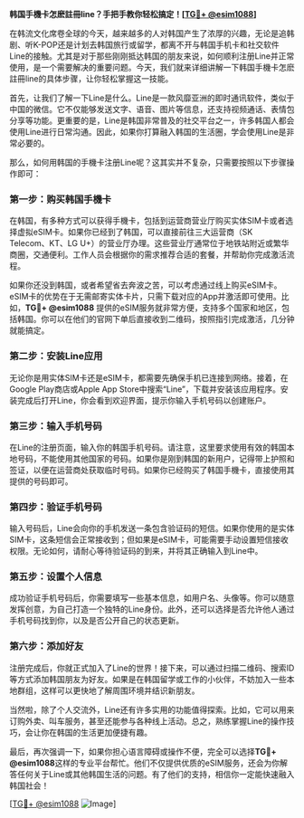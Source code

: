 **韩国手機卡怎麽註冊line？手把手教你轻松搞定！[[TG💪+ @esim1088](https://t.me/s/esim1088)]**

在韩流文化席卷全球的今天，越来越多的人对韩国产生了浓厚的兴趣，无论是追韩剧、听K-POP还是计划去韩国旅行或留学，都离不开与韩国手机卡和社交软件Line的接触。尤其是对于那些刚刚抵达韩国的朋友来说，如何顺利注册Line并正常使用，是一个需要解决的重要问题。今天，我们就来详细讲解一下韩国手機卡怎麽註冊line的具体步骤，让你轻松掌握这一技能。

首先，让我们了解一下Line是什么。Line是一款风靡亚洲的即时通讯软件，类似于中国的微信。它不仅能够发送文字、语音、图片等信息，还支持视频通话、表情包分享等功能。更重要的是，Line是韩国非常普及的社交平台之一，许多韩国人都会使用Line进行日常沟通。因此，如果你打算融入韩国的生活圈，学会使用Line是非常必要的。

那么，如何用韩国的手機卡注册Line呢？这其实并不复杂，只需要按照以下步骤操作即可：

### **第一步：购买韩国手機卡**
在韩国，有多种方式可以获得手機卡，包括到运营商营业厅购买实体SIM卡或者选择虚拟eSIM卡。如果你已经到了韩国，可以直接前往三大运营商（SK Telecom、KT、LG U+）的营业厅办理。这些营业厅通常位于地铁站附近或繁华商圈，交通便利。工作人员会根据你的需求推荐合适的套餐，并帮助你完成激活流程。

如果你还没到韩国，或者希望省去奔波之苦，可以考虑通过线上购买eSIM卡。eSIM卡的优势在于无需邮寄实体卡片，只需下载对应的App并激活即可使用。比如，**TG💪+ @esim1088** 提供的eSIM服务就非常方便，支持多个国家和地区，包括韩国。你可以在他们的官网下单后直接收到二维码，按照指引完成激活，几分钟就能搞定。

### **第二步：安装Line应用**
无论你是用实体SIM卡还是eSIM卡，都需要先确保手机已连接到网络。接着，在Google Play商店或Apple App Store中搜索“Line”，下载并安装该应用程序。安装完成后打开Line，你会看到欢迎界面，提示你输入手机号码以创建账户。

### **第三步：输入手机号码**
在Line的注册页面，输入你的韩国手机号码。请注意，这里要求使用有效的韩国本地号码，不能使用其他国家的号码。如果你是刚到韩国的新用户，记得带上护照和签证，以便在运营商处获取临时号码。如果你已经购买了韩国手機卡，直接使用其提供的号码即可。

### **第四步：验证手机号码**
输入号码后，Line会向你的手机发送一条包含验证码的短信。如果你使用的是实体SIM卡，这条短信会正常接收到；但如果是eSIM卡，可能需要手动设置短信接收权限。无论如何，请耐心等待验证码的到来，并将其正确输入到Line中。

### **第五步：设置个人信息**
成功验证手机号码后，你需要填写一些基本信息，如用户名、头像等。你可以随意发挥创意，为自己打造一个独特的Line身份。此外，还可以选择是否允许他人通过手机号码找到你，以及是否公开自己的状态更新。

### **第六步：添加好友**
注册完成后，你就正式加入了Line的世界！接下来，可以通过扫描二维码、搜索ID等方式添加韩国朋友为好友。如果是在韩国留学或工作的小伙伴，不妨加入一些本地群组，这样可以更快地了解周围环境并结识新朋友。

当然啦，除了个人交流外，Line还有许多实用的功能值得探索。比如，它可以用来订购外卖、叫车服务，甚至还能参与各种线上活动。总之，熟练掌握Line的操作技巧，会让你在韩国的生活更加便捷有趣。

最后，再次强调一下，如果你担心语言障碍或操作不便，完全可以选择**TG💪+ @esim1088**这样的专业平台帮忙。他们不仅提供优质的eSIM服务，还会为你解答任何关于Line或其他韩国生活的问题。有了他们的支持，相信你一定能快速融入韩国社会！

[[TG💪+ @esim1088](https://t.me/s/esim1088) ![Image](https://i.postimg.cc/4NQfJmqS/Snipaste-2025-05-13-00-14-12.png)]